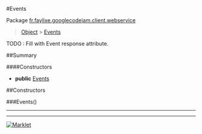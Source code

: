 #Events

Package [fr.faylixe.googlecodejam.client.webservice](README.md)<br>
> [Object](../../../../ava/lang/Object.md) > [Events](Events.md)

TODO : Fill with Event response attribute.

##Summary

####Constructors

* **public** [Events](#events)


##Constructors

###Events()



---
---
[![Marklet](https://img.shields.io/badge/Generated%20by-Marklet-green.svg)](https://github.com/Faylixe/marklet)